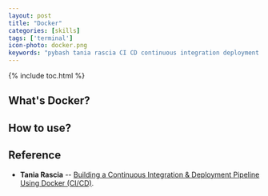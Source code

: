 ```yaml
---
layout: post
title: "Docker"
categories: [skills]
tags: ['terminal']
icon-photo: docker.png
keywords: "pybash tania rascia CI CD continuous integration deployment pipeline docker idea how to use"
---
```


{% include toc.html %}

## What's Docker?

## How to use?

## Reference

- **Tania Rascia** -- [Building a Continuous Integration & Deployment Pipeline Using Docker (CI/CD)](https://www.taniarascia.com/continuous-integration-pipeline-docker/).
